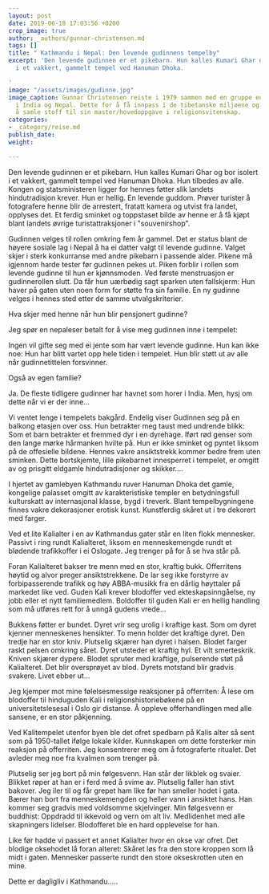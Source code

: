 ```yaml
---
layout: post
date: 2019-06-18 17:03:56 +0200
crop_image: true
author: _authors/gunnar-christensen.md
tags: []
title: " Kathmandu i Nepal: Den levende gudinnens tempelby"
excerpt: 'Den levende gudinnen er et pikebarn. Hun kalles Kumari Ghar og bor isolert
  i et vakkert, gammelt tempel ved Hanuman Dhoka.

'
image: "/assets/images/gudinne.jpg"
image_caption: Gunnar Christensen reiste i 1979 sammen med en gruppe europeiske pilegrimer
  i India og Nepal. Dette for å få innpass i de tibetanske miljøene og klostrene for
  å samle stoff til sin master/hovedoppgave i religionsvitenskap.
categories:
- _category/reise.md
publish_date: 
weight: 

---
```


Den levende gudinnen er et pikebarn. Hun kalles Kumari Ghar og bor isolert i et vakkert, gammelt tempel ved Hanuman Dhoka. Hun tilbedes av alle. Kongen og statsministeren ligger for hennes føtter slik landets hindutradisjon krever. Hun er hellig. En levende guddom. Prøver turister å fotografere henne blir de arrestert, fratatt kamera og utvist fra landet, opplyses det. Et ferdig sminket og toppstaset bilde av henne er å få kjøpt blant landets øvrige turistattraksjoner i "souvenirshop".

Gudinnen velges til rollen omkring fem år gammel. Det er status blant de høyere sosiale lag i Nepal å ha ei datter valgt til levende gudinne. Valget skjer i sterk konkurranse med andre pikebarn i passende alder. Pikene må igjennom harde tester før gudinnen pekes ut. Piken forblir i rollen som levende gudinne til hun er kjønnsmoden. Ved første menstruasjon er gudinnerollen slutt. Da får hun uærbødig sagt sparken uten fallskjerm: Hun haver på gaten uten noen form for støtte fra sin familie. En ny gudinne velges i hennes sted etter de samme utvalgskriterier.

Hva skjer med henne når hun blir pensjonert gudinne?

Jeg spør en nepaleser betalt for å vise meg gudinnen inne i tempelet:

Ingen vil gifte seg med ei jente som har vært levende gudinne. Hun kan ikke noe: Hun har blitt vartet opp hele tiden i tempelet. Hun blir støtt ut av alle når gudinnetittelen forsvinner.

Også av egen familie?

Ja. De fleste tidligere gudinner har havnet som horer i India. Men, hysj om dette når vi er der inne...

Vi ventet lenge i tempelets bakgård. Endelig viser Gudinnen seg på en balkong etasjen over oss. Hun betrakter meg taust med undrende blikk: Som et barn betrakter et fremmed dyr i en dyrehage. Iført rød genser som den lange mørke hårmanken hvilte på. Hun er ikke sminket og pyntet liksom på de offesielle bildene. Hennes vakre ansiktstrekk kommer bedre frem uten sminken. Dette bortskjemte, lille pikebarnet innesperret i tempelet, er omgitt av og prisgitt eldgamle hindutradisjoner og skikker....

I hjertet av gamlebyen Kathmandu ruver Hanuman Dhoka det gamle, kongelige palasset omgitt av karakteristiske templer en betydningsfull kulturskatt av internasjonal klasse, bygd i treverk. Blant tempelbygningene finnes vakre dekorasjoner erotisk kunst. Kunstferdig skåret ut i tre dekorert med farger.

Ved et lite Kalialter i en av Kathmandus gater står en liten flokk mennesker. Passivt i ring rundt Kalialteret, liksom en menneskemengde rundt et blødende trafikkoffer i ei Oslogate. Jeg trenger på for å se hva står på.

Foran Kalialteret bakser tre menn med en stor, kraftig bukk. Offerritens høytid og alvor preger ansiktstrekkene. De lar seg ikke forstyrre av forbipasserende trafikk og høy ABBA-musikk fra en dårlig høyttaler på markedet like ved. Guden Kali krever blodoffer ved ekteskapsinngåelse, ny jobb eller et nytt familiemedlem. Boldoffer til guden Kali er en hellig handling som må utføres rett for å unngå gudens vrede...

Bukkens føtter er bundet. Dyret vrir seg urolig i kraftige kast. Som om dyret kjenner menneskenes hensikter. To menn holder det kraftige dyret. Den tredje har en stor kniv. Plutselig skjærer han dyret i halsen. Blodet farger raskt pelsen omkring såret. Dyret utsteder et kraftig hyl. Et vilt smerteskrik. Kniven skjærer dypere. Blodet spruter med kraftige, pulserende støt på Kalialteret. Det blir oversprøyet av blod. Dyrets motstand blir gradvis svakere. Livet ebber ut...

Jeg kjemper mot mine følelsesmessige reaksjoner på offerriten: Å lese om blodoffer til hinduguden Kali i religionshistoriebøkene på en universitetslesesal i Oslo gir distanse. Å oppleve offerhandlingen med alle sansene, er en stor påkjenning.

Ved Kalitempelet utenfor byen ble det ofret spedbarn på Kalis alter så sent som på 1950-tallet ifølge lokale kilder. Kunnskapen om dette forsterker min reaksjon på offerriten. Jeg konsentrerer meg om å fotograferte ritualet. Det avleder meg noe fra kvalmen som trenger på.

Plutselig ser jeg bort på min følgesvenn. Han står der likblek og svaier. Blikket røper at han er i ferd med å svime av. Plutselig faller han stivt bakover. Jeg iler til og får grepet ham like før han smeller hodet i gata. Bærer han bort fra menneskemengden og heller vann i ansiktet hans. Han kommer seg gradvis med voldsomme skjelvinger. Min følgesvenn er buddhist: Oppdradd til ikkevold og vern om alt liv. Medlidenhet med alle skapningers lidelser. Blodofferet ble en hard opplevelse for han.

Like før hadde vi passert et annet Kalialter hvor en okse var ofret. Det blodige oksehodet lå foran alteret: Skåret løs fra den store kroppen som lå midt i gaten. Mennesker passerte rundt den store okseskrotten uten en mine.

Dette er dagligliv i Kathmandu.....